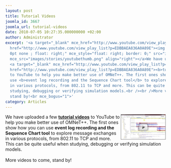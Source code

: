 ```yaml
---
layout: post
title: Tutorial Videos
joomla_id: 3667
joomla_url: tutorial-videos
date: 2010-07-05 10:27:35.000000000 +02:00
author: Administrator
excerpt: '<a target="_blank" mce_href="http://www.youtube.com/view_play_list?p=EDBBAEA836A0A89E"
  href="http://www.youtube.com/view_play_list?p=EDBBAEA836A0A89E"><img style="border:
  0pt none ; float: right;" mce_style="float: right; border: 0;" src="images/stories/youtubethumb.png"
  mce_src="images/stories/youtubethumb.png" align="right"></a>We have uploaded a few
  <a target="_blank" mce_href="http://www.youtube.com/view_play_list?p=EDBBAEA836A0A89E"
  href="http://www.youtube.com/view_play_list?p=EDBBAEA836A0A89E"><b>tutorial videos</b></a>
  to YouTube to help you make better use of OMNeT++. The first ones show how you can
  use <b>event log recording and the Sequence Chart tool</b> to explore message exchanges
  in various protocols, from 802.11 to TCP and more. This can be quite useful when
  studying, debugging or verifying simulation models.<br /><br />More videos to come,
  stand by!<br mce_bogus="1">'
category: Articles
---
```

<a target="_blank" mce_href="http://www.youtube.com/view_play_list?p=EDBBAEA836A0A89E" href="http://www.youtube.com/view_play_list?p=EDBBAEA836A0A89E"><img style="border: 0pt none ; float: right;" mce_style="float: right; border: 0;" src="images/stories/youtubethumb.png" mce_src="images/stories/youtubethumb.png" align="right"></a>We have uploaded a few <a target="_blank" mce_href="http://www.youtube.com/view_play_list?p=EDBBAEA836A0A89E" href="http://www.youtube.com/view_play_list?p=EDBBAEA836A0A89E"><b>tutorial videos</b></a> to YouTube to help you make better use of OMNeT++. The first ones show how you can use <b>event log recording and the Sequence Chart tool</b> to explore message exchanges in various protocols, from 802.11 to TCP and more. This can be quite useful when studying, debugging or verifying simulation models.<br /><br />More videos to come, stand by!<br mce_bogus="1">
